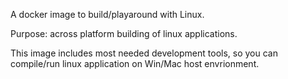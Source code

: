 A docker image to build/playaround with Linux.

Purpose: across platform building of linux applications.

This image includes most needed development tools, so you can compile/run linux application on Win/Mac host envrionment.
